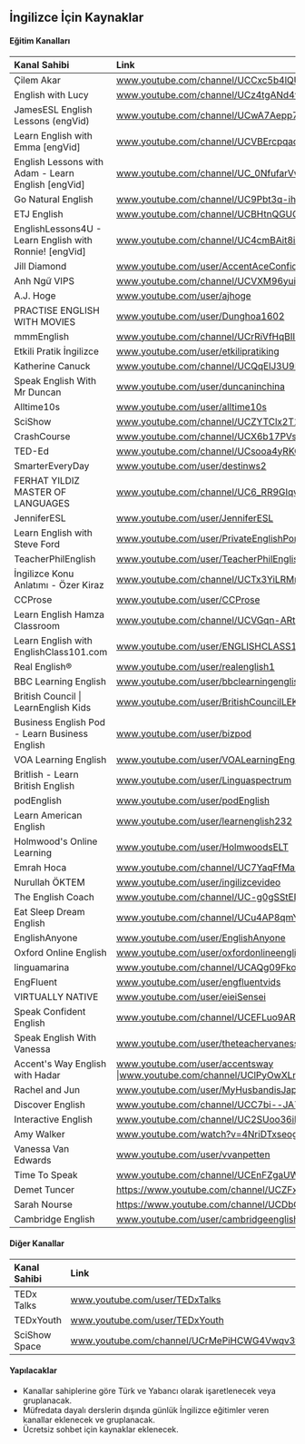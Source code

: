 ## İngilizce İçin Kaynaklar

#### Eğitim Kanalları

| Kanal Sahibi | Link |
| :--- | :--- |
| Çilem Akar |www.youtube.com/channel/UCCxc5b4lQU_hwrZVyZr92Ew |
| English with Lucy |www.youtube.com/channel/UCz4tgANd4yy8Oe0iXCdSWfA |
| JamesESL English Lessons (engVid) |www.youtube.com/channel/UCwA7Aepp7nRUJNa8roQ-6Bw |
| Learn English with Emma [engVid] |www.youtube.com/channel/UCVBErcpqaokOf4fI5j73K_w |
| English Lessons with Adam - Learn English [engVid] | www.youtube.com/channel/UC_0NfufarVw04vDfWFm8z_Q |
| Go Natural English | www.youtube.com/channel/UC9Pbt3q-ihROg1lmmmQdU2w |
| ETJ English | www.youtube.com/channel/UCBHtnQGUChkwG1eyWL5EA9g |
| EnglishLessons4U - Learn English with Ronnie! [engVid] | www.youtube.com/channel/UC4cmBAit8i_NJZE8qK8sfpA |
| Jill Diamond |www.youtube.com/user/AccentAceConfidence |
| Anh Ngữ VIPS |www.youtube.com/channel/UCVXM96yuiXY3ZT73Dy8HgCA |
| A.J. Hoge |www.youtube.com/user/ajhoge |
| PRACTISE ENGLISH WITH MOVIES |www.youtube.com/user/Dunghoa1602 |
| mmmEnglish | www.youtube.com/channel/UCrRiVfHqBIIvSgKmgnSY66g |
| Etkili Pratik İngilizce |www.youtube.com/user/etkilipratiking |
| Katherine Canuck | www.youtube.com/channel/UCQqElJ3U9RwG46GfAjLDLeg |
| Speak English With Mr Duncan | www.youtube.com/user/duncaninchina |
| Alltime10s | www.youtube.com/user/alltime10s |
| SciShow |www.youtube.com/channel/UCZYTClx2T1of7BRZ86-8fow |
| CrashCourse |www.youtube.com/channel/UCX6b17PVsYBQ0ip5gyeme-Q |
| TED-Ed |www.youtube.com/channel/UCsooa4yRKGN_zEE8iknghZA |
| SmarterEveryDay | www.youtube.com/user/destinws2 |
| FERHAT YILDIZ MASTER OF LANGUAGES | www.youtube.com/channel/UC6_RR9GIqv_Q6IkwNpTFavA |
| JenniferESL |www.youtube.com/user/JenniferESL |
| Learn English with Steve Ford |www.youtube.com/user/PrivateEnglishPortal |
| TeacherPhilEnglish |www.youtube.com/user/TeacherPhilEnglish |
| İngilizce Konu Anlatımı - Özer Kiraz |www.youtube.com/channel/UCTx3YiLRMmdTutMCmlDxKAQ |
| CCProse |www.youtube.com/user/CCProse |
| Learn English Hamza Classroom |www.youtube.com/channel/UCVGqn-ARtA4ZhKIBnvP5Lfw |
| Learn English with EnglishClass101.com |www.youtube.com/user/ENGLISHCLASS101 |
| Real English® |www.youtube.com/user/realenglish1 |
| BBC Learning English |www.youtube.com/user/bbclearningenglish |
| British Council &#124; LearnEnglish Kids |www.youtube.com/user/BritishCouncilLEKids |
| Business English Pod - Learn Business English |www.youtube.com/user/bizpod |
| VOA Learning English | www.youtube.com/user/VOALearningEnglish |
| Britlish - Learn British English |www.youtube.com/user/Linguaspectrum |
| podEnglish |www.youtube.com/user/podEnglish |
| Learn American English |www.youtube.com/user/learnenglish232 |
| Holmwood's Online Learning |www.youtube.com/user/HolmwoodsELT |
| Emrah Hoca |www.youtube.com/channel/UC7YaqFfMax7QTyWRcDstMvw |
| Nurullah ÖKTEM |www.youtube.com/user/ingilizcevideo |
| The English Coach |www.youtube.com/channel/UC-g0gSStENkYPXFRsKrlvyA |
| Eat Sleep Dream English |www.youtube.com/channel/UCu4AP8qmYnXNUipUeyPQKig |
| EnglishAnyone |www.youtube.com/user/EnglishAnyone |
| Oxford Online English |www.youtube.com/user/oxfordonlineenglish |
| linguamarina |www.youtube.com/channel/UCAQg09FkoobmLquNNoO4ulg |
| EngFluent |www.youtube.com/user/engfluentvids |
| VIRTUALLY NATIVE | www.youtube.com/user/eieiSensei |
| Speak Confident English |www.youtube.com/channel/UCEFLuo9AR7268-qJj1FkmSw |
| Speak English With Vanessa |www.youtube.com/user/theteachervanessa |
| Accent's Way English with Hadar |www.youtube.com/user/accentsway &#124;www.youtube.com/channel/UClPyOwXLnSMejFdLvJXjA5A |
| Rachel and Jun |www.youtube.com/user/MyHusbandisJapanese |
| Discover English |www.youtube.com/channel/UCC7bi--JA7Tgly_I6Jd9sGQ |
| Interactive English |www.youtube.com/channel/UC2SUoo36iHgVLEK7EEVPIFQ |
| Amy Walker |www.youtube.com/watch?v=4NriDTxseog |
| Vanessa Van Edwards |www.youtube.com/user/vvanpetten |
| Time To Speak |www.youtube.com/channel/UCEnFZgaUW39cnD0qY5OgYmw |
| Demet Tuncer |https://www.youtube.com/channel/UCZFxYUEMCctTUas2fUTSdug |
| Sarah Nourse |https://www.youtube.com/channel/UCDbGw5fdxTLjRsNnD7_Jwvw |
| Cambridge English | www.youtube.com/user/cambridgeenglishtv |

#### Diğer Kanallar

| Kanal Sahibi | Link |
| :--- | :--- |
| TEDx Talks |www.youtube.com/user/TEDxTalks |
| TEDxYouth |www.youtube.com/user/TEDxYouth |
| SciShow Space |www.youtube.com/channel/UCrMePiHCWG4Vwqv3t7W9EFg |

#### Yapılacaklar
- Kanallar sahiplerine göre Türk ve Yabancı olarak işaretlenecek veya gruplanacak.
- Müfredata dayalı derslerin dışında günlük İngilizce eğitimler veren kanallar eklenecek ve gruplanacak.
- Ücretsiz sohbet için kaynaklar eklenecek.